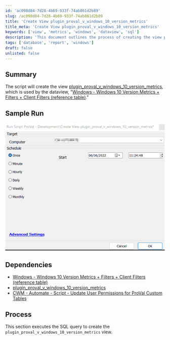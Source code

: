 ```yaml
---
id: 'ac098d84-7d28-4b69-933f-74ab861d2b89'
slug: /ac098d84-7d28-4b69-933f-74ab861d2b89
title: 'Create View plugin_proval_v_windows_10_version_metrics'
title_meta: 'Create View plugin_proval_v_windows_10_version_metrics'
keywords: ['view', 'metrics', 'windows', 'dataview', 'sql']
description: 'This document outlines the process of creating the view plugin_proval_v_windows_10_version_metrics, which is essential for the dataview related to Windows 10 version metrics and filters. It includes sample runs, dependencies, and the execution process for the SQL query.'
tags: ['database', 'report', 'windows']
draft: false
unlisted: false
---
```


## Summary

The script will create the view [plugin_proval_v_windows_10_version_metrics](/docs/ea558c06-8fef-4c9f-87c7-42a3aa289dad), which is used by the dataview, "[Windows - Windows 10 Version Metrics + Filters + Client Filters (reference table)](/docs/13b8b937-0d9f-44b7-a7e5-5abf38ab9cda)."

## Sample Run

![Sample Run](../../../static/img/docs/ac098d84-7d28-4b69-933f-74ab861d2b89/image_1.png)

## Dependencies

- [Windows - Windows 10 Version Metrics + Filters + Client Filters (reference table)](/docs/13b8b937-0d9f-44b7-a7e5-5abf38ab9cda)
- [plugin_proval_v_windows_10_version_metrics](/docs/ea558c06-8fef-4c9f-87c7-42a3aa289dad)
- [CWM - Automate - Script - Update User Permissions for ProVal Custom Tables](/docs/7819fc75-aeae-457b-a451-59221396e900)

## Process

This section executes the SQL query to create the `plugin_proval_v_windows_10_version_metrics` view.

